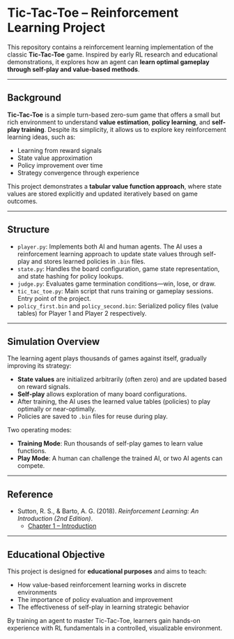 # Tic-Tac-Toe – Reinforcement Learning Project

This repository contains a reinforcement learning implementation of the classic **Tic-Tac-Toe** game. Inspired by early RL research and educational demonstrations, it explores how an agent can **learn optimal gameplay through self-play and value-based methods**.

---

## Background

**Tic-Tac-Toe** is a simple turn-based zero-sum game that offers a small but rich environment to understand **value estimation**, **policy learning**, and **self-play training**. Despite its simplicity, it allows us to explore key reinforcement learning ideas, such as:

* Learning from reward signals
* State value approximation
* Policy improvement over time
* Strategy convergence through experience

This project demonstrates a **tabular value function approach**, where state values are stored explicitly and updated iteratively based on game outcomes.

---

## Structure

* `player.py`: Implements both AI and human agents. The AI uses a reinforcement learning approach to update state values through self-play and stores learned policies in `.bin` files.
* `state.py`: Handles the board configuration, game state representation, and state hashing for policy lookups.
* `judge.py`: Evaluates game termination conditions—win, lose, or draw.
* `tic_tac_toe.py`: Main script that runs training or gameplay sessions. Entry point of the project.
* `policy_first.bin` and `policy_second.bin`: Serialized policy files (value tables) for Player 1 and Player 2 respectively.

---

## Simulation Overview

The learning agent plays thousands of games against itself, gradually improving its strategy:

* **State values** are initialized arbitrarily (often zero) and are updated based on reward signals.
* **Self-play** allows exploration of many board configurations.
* After training, the AI uses the learned value tables (policies) to play optimally or near-optimally.
* Policies are saved to `.bin` files for reuse during play.

Two operating modes:

* **Training Mode**: Run thousands of self-play games to learn value functions.
* **Play Mode**: A human can challenge the trained AI, or two AI agents can compete.

---

## Reference

* Sutton, R. S., & Barto, A. G. (2018). *Reinforcement Learning: An Introduction (2nd Edition)*.
  * [Chapter 1 – Introduction](http://incompleteideas.net/book/RLbook2020.pdf#page=15)

---

## Educational Objective

This project is designed for **educational purposes** and aims to teach:

* How value-based reinforcement learning works in discrete environments
* The importance of policy evaluation and improvement
* The effectiveness of self-play in learning strategic behavior

By training an agent to master Tic-Tac-Toe, learners gain hands-on experience with RL fundamentals in a controlled, visualizable environment.
